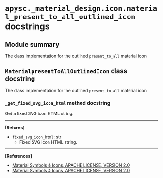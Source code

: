 # `apysc._material_design.icon.material_present_to_all_outlined_icon` docstrings

## Module summary

The class implementation for the outlined `present_to_all` material icon.

## `MaterialpresentToAllOutlinedIcon` class docstring

The class implementation for the outlined `present_to_all` material icon.

### `_get_fixed_svg_icon_html` method docstring

Get a fixed SVG icon HTML string.<hr>

**[Returns]**

- `fixed_svg_icon_html`: str
  - Fixed SVG icon HTML string.

<hr>

**[References]**

- [Material Symbols & Icons, APACHE LICENSE, VERSION 2.0](https://fonts.google.com/icons?icon.size=24&icon.color=%23e8eaed)
- [Material Symbols & Icons, APACHE LICENSE, VERSION 2.0](https://www.apache.org/licenses/LICENSE-2.0.html)